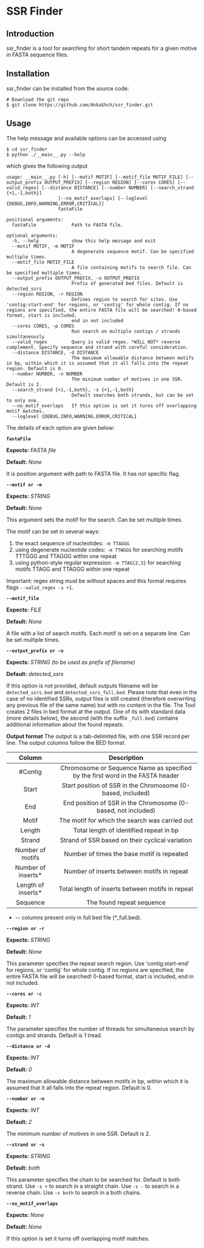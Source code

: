 # SSR Finder
## Introduction
ssr_finder is a tool for searching for short tandem repeats for a given motive in FASTA sequence files.

## Installation
ssr_finder can be installed from the source code:
```
# Download the git repo
$ git clone https://github.com/AnkaShch/ssr_finder.git
```
## Usage
The help message and available options can be accessed using
```
$ cd ssr_finder
$ python ./__main__.py --help
```
which gives the following output
```
usage: __main__.py [-h] [--motif MOTIF] [--motif_file MOTIF_FILE] [--output_prefix OUTPUT_PREFIX] [--region REGION] [--cores CORES] [--valid_regex] [--distance DISTANCE] [--number NUMBER] [--search_strand {+1,-1,both}]
                   [--no_motif_overlaps] [--loglevel {DEBUG,INFO,WARNING,ERROR,CRITICAL}]
                   fastaFile

positional arguments:
  fastaFile             Path to FASTA file.

optional arguments:
  -h, --help            show this help message and exit
  --motif MOTIF, -m MOTIF
                        A degenerate sequence motif. Can be specified multiple times.
  --motif_file MOTIF_FILE
                        A file containing motifs to search file. Can be specified multiple times.
  --output_prefix OUTPUT_PREFIX, -o OUTPUT_PREFIX
                        Prefix of generated bed files. Default is detected_ssrs
  --region REGION, -r REGION
                        Defines region to search for sites. Use 'contig:start-end' for regions, or 'contig' for whole contig. If no regions are specified, the entire FASTA file will be searched! 0-based format, start is included,
                        end in not included
  --cores CORES, -p CORES
                        Run search on multiple contigs / strands simultaneously
  --valid_regex         Query is valid regex. *WILL NOT* reverse complement. Specify sequence and strand with careful consideration.
  --distance DISTANCE, -d DISTANCE
                        The maximum allowable distance between motifs in bp, within which it is assumed that it all falls into the repeat region. Default is 0.
  --number NUMBER, -n NUMBER
                        The minimum number of motives in one SSR. Default is 2.
  --search_strand {+1,-1,both}, -s {+1,-1,both}
                        Default searches both strands, but can be set to only one.
  --no_motif_overlaps   If this option is set it turns off overlapping motif matches.
  --loglevel {DEBUG,INFO,WARNING,ERROR,CRITICAL}
```
The details of each option are given below:

**`fastaFile`**

**Expects:** _FASTA file_

**Default:** _None_

It is position argument with path to FASTA file. It has not specific flag.

**`--motif or -m`**

**Expects:** _STRING_

**Default:** _None_

This argument sets the motif for the search. Can be set multiple times.

The motif can be set in several ways:
1. the exact sequence of nucleotides: `-m TTAGGG`
2. using degenerate nucleotide codes:  `-m TTWGGG` for searching motifs TTTGGG and TTAGGG within one repeat
3. using python-style regular expression: `-m TTAG{2,3}` for searching motifs TTAGG and TTAGGG within one repeat

Important: regex string must be without spaces and this format requires flags `--valid_regex -s +1`.

**`--motif_file`**

**Expects:** _FILE_

**Default:** _None_

A file with a list of search motifs. Each motif is set on a separate line. Can be set multiple times.

**`--output_prefix or -o`**

**Expects:** _STRING (to be used as prefix of filename)_

**Default:** _detected_ssrs_

If this option is not provided, default outputs filename will be `detected_ssrs.bed` and `detected_ssrs_full.bed`. 
Please note that even in the case of no identified SSRs, output files is still created (therefore overwriting any previous file of the same name) but with no content in the file.
The Tool creates 2 files in bed format at the output.
One of its with standard data (more details below), the second (with the suffix `_full.bed`) contains additional information about the found repeats.

**Output format**
The output is a tab-delimited file, with one SSR record per line. The output columns follow the BED format.

|     **Column**     |                                 **Description**                                |
|:------------------:|:------------------------------------------------------------------------------:|
| #Contig            | Chromosome or Sequence Name as specified by the first word in the FASTA header |
| Start              | Start position of SSR in the Chromosome (0-based, included)                    |
| End                | End position of SSR in the Chromosome (0-based, not included)                  |
| Motif              | The motif for which the search was carried out                                 |
| Length             | Total length of identified repeat in bp                                        |
| Strand             | Strand of SSR based on their cyclical variation                                |
| Number of motifs   | Number of times the base motif is repeated                                     |
| Number of inserts* | Number of inserts between motifs in repeat                                     |
| Length of inserts* | Total length of inserts between motifs in repeat                               |
| Sequence           | The found repeat sequence                                                      |

* -- columns present only in full bed file (*_full.bed).

**`--region or -r`**

**Expects:** _STRING_

**Default:** _None_

This parameter specifies the repeat search region. Use 'contig:start-end' for regions, or 'contig' for whole contig. If no regions are specified, the entire FASTA file will be searched! 0-based format, start is included, end in not included.

**`--cores or -c`**

**Expects:** _INT_

**Default:** _1_

The parameter specifies the number of threads for simultaneous search by contigs and strands. Default is 1 tread.

**`--distance or -d`**

**Expects:** _INT_

**Default:** _0_

The maximum allowable distance between motifs in bp, within which it is assumed that it all falls into the repeat region. Default is 0.

**`--number or -n`**

**Expects:** _INT_

**Default:** _2_

The minimum number of motives in one SSR. Default is 2.

**`--strand or -s`**

**Expects:** _STRING_

**Default:** _both_

This parameter specifies the chain to be searched for. Default is both strand. Use `-s +` to search in a straight chain.
Use `-s -` to search in a reverse chain. Use `-s both` to search in a both chains. 

**`--no_motif_overlaps`**

**Expects:** _None_

**Default:** _None_

If this option is set it turns off overlapping motif matches.
